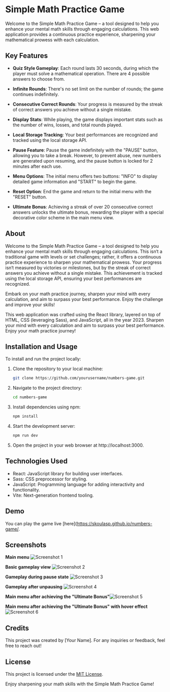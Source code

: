 # Simple Math Practice Game

Welcome to the Simple Math Practice Game – a tool designed to help you enhance your mental math skills through engaging calculations. This web application provides a continuous practice experience, sharpening your mathematical prowess with each calculation.

## Key Features

-   **Quiz Style Gameplay**: Each round lasts 30 seconds, during which the player must solve a mathematical operation. There are 4 possible answers to choose from.

-   **Infinite Rounds**: There's no set limit on the number of rounds; the game continues indefinitely.
-   **Consecutive Correct Rounds**: Your progress is measured by the streak of correct answers you achieve without a single mistake.

-   **Display Stats**: While playing, the game displays important stats such as the number of wins, losses, and total rounds played.
-   **Local Storage Tracking**: Your best performances are recognized and tracked using the local storage API.
-   **Pause Feature**: Pause the game indefinitely with the "PAUSE" button, allowing you to take a break. However, to prevent abuse, new numbers are generated upon resuming, and the pause button is locked for 2 minutes after each use.

-   **Menu Options**: The initial menu offers two buttons: "INFO" to display detailed game information and "START" to begin the game.
-   **Reset Option**: End the game and return to the initial menu with the "RESET" button.

-   **Ultimate Bonus**: Achieving a streak of over 20 consecutive correct answers unlocks the ultimate bonus, rewarding the player with a special decorative color scheme in the main menu view.

## About

Welcome to the Simple Math Practice Game – a tool designed to help you enhance your mental math skills through engaging calculations. This isn‘t a traditional game with levels or set challenges; rather, it offers a continuous practice experience to sharpen your mathematical prowess. Your progress isn‘t measured by victories or milestones, but by the streak of correct answers you achieve without a single mistake. This achievement is tracked using the local storage API, ensuring your best performances are recognized.

Embark on your math practice journey, sharpen your mind with every calculation, and aim to surpass your best performance. Enjoy the challenge and improve your skills!

This web application was crafted using the React library, layered on top of HTML, CSS (leveraging Sass), and JavaScript, all in the year 2023.
Sharpen your mind with every calculation and aim to surpass your best performance. Enjoy your math practice journey!

## Installation and Usage

To install and run the project locally:

1. Clone the repository to your local machine:

    ```bash
    git clone https://github.com/yourusername/numbers-game.git
    ```

2. Navigate to the project directory:

    ```bash
    cd numbers-game
    ```

3. Install dependencies using npm:

    ```bash
    npm install
    ```

4. Start the development server:

    ```bash
    npm run dev
    ```

5. Open the project in your web browser at http://localhost:3000.

## Technologies Used

-   React: JavaScript library for building user interfaces.
-   Sass: CSS preprocessor for styling.
-   JavaScript: Programming language for adding interactivity and functionality.
-   Vite: Next-generation frontend tooling.

## Demo

You can play the game live [here](https://skoulasp.github.io/numbers-game/.

## Screenshots

**Main menu** ![Screenshot 1](https://i.imgur.com/UuFfUMU.png)

**Basic gameplay view** ![Screenshot 2](https://i.imgur.com/Gzlnk6d.png)

**Gameplay during pause state** ![Screenshot 3](https://i.imgur.com/jRYIUWK.png)

**Gameplay after unpausing** ![Screenshot 4](https://i.imgur.com/KeWIXgF.png)

**Main menu after achieving the "Ultimate Bonus"**![Screenshot 5](https://i.imgur.com/GEteNWo.png)

**Main menu after achieving the "Ultimate Bonus" with hover effect** ![Screenshot 6](https://i.imgur.com/zyMTjnb.png)

## Credits

This project was created by [Your Name]. For any inquiries or feedback, feel free to reach out!

## License

This project is licensed under the [MIT License](LICENSE.md).

Enjoy sharpening your math skills with the Simple Math Practice Game!
